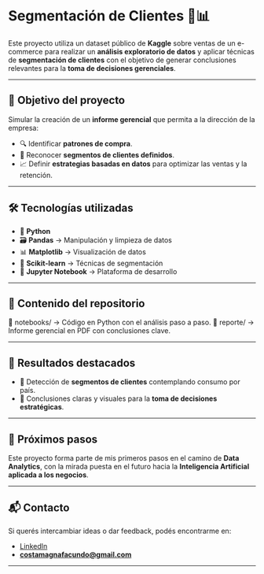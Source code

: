 # Segmentación de Clientes 🛒📊  

Este proyecto utiliza un dataset público de **Kaggle** sobre ventas de un e-commerce para realizar un **análisis exploratorio de datos** y aplicar técnicas de **segmentación de clientes** con el objetivo de generar conclusiones relevantes para la **toma de decisiones gerenciales**.  

---

## 🎯 Objetivo del proyecto  

Simular la creación de un **informe gerencial** que permita a la dirección de la empresa:  
- 🔍 Identificar **patrones de compra**.  
- 👥 Reconocer **segmentos de clientes definidos**.  
- 📈 Definir **estrategias basadas en datos** para optimizar las ventas y la retención.  

---

## 🛠️ Tecnologías utilizadas  

- 🐍 **Python**  
- 🗃️ **Pandas** → Manipulación y limpieza de datos  
- 📊 **Matplotlib** → Visualización de datos  
- 🤖 **Scikit-learn** → Técnicas de segmentación  
- 📓 **Jupyter Notebook** → Plataforma de desarrollo

---

## 📂 Contenido del repositorio  
 
 📁 notebooks/ → Código en Python con el análisis paso a paso.
 📁 reporte/ → Informe gerencial en PDF con conclusiones clave.

---

## 🔑 Resultados destacados  

- 👤 Detección de **segmentos de clientes** contemplando consumo por país.  
- 📑 Conclusiones claras y visuales para la **toma de decisiones estratégicas**.  

---

## 🚀 Próximos pasos  

Este proyecto forma parte de mis primeros pasos en el camino de **Data Analytics**, con la mirada puesta en el futuro hacia la **Inteligencia Artificial aplicada a los negocios**.  

---

## 📬 Contacto  

Si querés intercambiar ideas o dar feedback, podés encontrarme en:  
-  [LinkedIn](https://www.linkedin.com/in/facucostamagna)  
-  **costamagnafacundo@gmail.com**  

---

